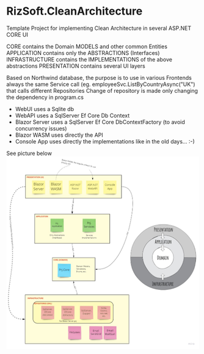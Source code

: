 # RizSoft.CleanArchitecture
Template Project for implementing Clean Architecture in several ASP.NET CORE UI

CORE contains the Domain MODELS and other common Entities
APPLICATION contains only the ABSTRACTIONS (Interfaces)
INFRASTRUCTURE contains the IMPLEMENTATIONS of the above abstractions
PRESENTATION contains several UI layers

Based on Northwind database, the purpose is to use in various Frontends always the same Service call (eg. employeeSvc.ListByCountryAsync("UK") that calls different Repositories
Change of repository is made only changing the dependency in program.cs

- WebUI uses a Sqlite db
- WebAPI uses a SqlServer Ef Core Db Context
- Blazor Server uses a  SqlServer Ef Core DbContextFactory (to avoid concurrency issues)
- Blazor WASM uses directly the API
- Console App uses directly the implementations like in the old days... :-)

See picture below
![Alt text](https://raw.githubusercontent.com/SandroRiz/RizSoft.CleanArchitecture/master/Ausil/CleanArchitecture.jpg?)
